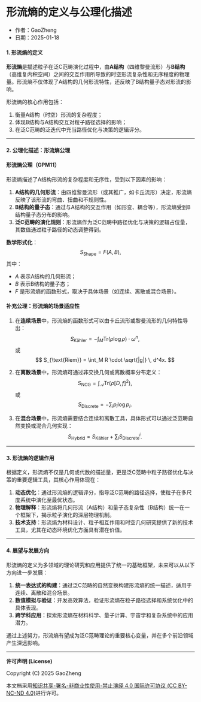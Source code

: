 # **形流熵的定义与公理化描述**

- 作者：GaoZheng
- 日期：2025-01-18

#### **1. 形流熵的定义**

**形流熵**是描述粒子在泛C范畴演化过程中，由**A结构**（四维黎曼流形）与**B结构**（高维复内积空间）之间的交互作用所导致的时空形流复杂性和无序程度的物理量。形流熵不仅体现了A结构的几何形流特性，还反映了B结构量子态对形流的影响。

形流熵的核心作用包括：
1. 衡量A结构（时空）形流的复杂程度；
2. 体现B结构与A结构交互对粒子路径选择的影响；
3. 在泛C范畴的泛迭代中充当路径优化与决策的逻辑评分。

---

#### **2. 公理化描述：形流熵公理**

#### **形流熵公理（GPM11）**
形流熵描述了A结构形流的复杂程度和无序性，受到以下因素的影响：
1. **A结构的几何形流**：由四维黎曼流形（或其推广，如卡丘流形）决定，形流熵反映了该形流的弯曲、扭曲和不规则性。
2. **B结构的量子态**：通过与A结构的交互作用（如形变、耦合等），形流熵受到B结构量子态分布的影响。
3. **泛C范畴的演化规则**：形流熵作为泛C范畴中路径优化与决策的逻辑占位量，其数值通过粒子路径的动态调整得到。

**数学形式化**：
$$
S_{\text{Shape}} = F(A, B),
$$
其中：
- $A$ 表示A结构的几何形流；
- $B$ 表示B结构的量子态；
- $F$ 是形流熵的函数形式，取决于具体场景（如连续、离散或混合场景）。

#### **补充公理：形流熵的场景适应性**
1. 在**连续场景**中，形流熵的函数形式可以由卡丘流形或黎曼流形的几何特性导出：
   $$
   S_{\text{Kähler}} = -\int_M \mathrm{Tr}(\rho \log \rho) \cdot \omega^n,
   $$
   或
   $$
   S_{\text{Riem}} = \int_M R \cdot \sqrt{|g|} \, d^4x.
   $$

2. 在**离散场景**中，形流熵可通过非交换几何或离散概率分布定义：
   $$
   S_{\text{NCG}} = \int_{\mathcal{A}} \mathrm{Tr}(\rho [D, f]^2),
   $$
   或
   $$
   S_{\text{Discrete}} = -\sum_i p_i \log p_i.
   $$

3. 在**混合场景**中，形流熵需要结合连续和离散工具，具体形式可以通过泛范畴自然变换或混合几何实现：
   $$
   S_{\text{Hybrid}} = S_{\text{Kähler}} + \sum_i S_{\text{Discrete}}^i.
   $$

---

#### **3. 形流熵的逻辑作用**

根据定义，形流熵不仅是几何或代数的描述量，更是泛C范畴中粒子路径优化与决策的重要逻辑工具，其核心作用体现在：
1. **动态优化**：通过形流熵的逻辑评分，指导泛C范畴的路径选择，使粒子在多尺度系统中演化至最优状态。
2. **物理解释**：形流熵将几何形流（A结构）和量子态复杂性（B结构）统一在一个框架下，揭示粒子演化的深层物理机制。
3. **技术支持**：形流熵为材料设计、粒子相互作用和时空几何研究提供了新的技术工具，尤其在动态环境优化方面具有潜在价值。

---

#### **4. 展望与发展方向**

形流熵的定义为多领域的理论研究和应用提供了统一的基础框架，未来可以从以下方向进一步发展：
1. **统一表达式的构建**：通过泛C范畴的自然变换构建形流熵的统一描述，适用于连续、离散和混合场景。
2. **数值模拟与验证**：开发高效算法，验证形流熵在粒子路径选择和系统优化中的具体表现。
3. **跨学科应用**：探索形流熵在材料科学、量子计算、宇宙学和复杂系统中的应用潜力。

通过上述努力，形流熵有望成为泛C范畴理论的重要核心变量，并在多个前沿领域产生深远影响。

---

**许可声明 (License)**

Copyright (C) 2025 GaoZheng 

本文档采用[知识共享-署名-非商业性使用-禁止演绎 4.0 国际许可协议 (CC BY-NC-ND 4.0)](https://creativecommons.org/licenses/by-nc-nd/4.0/deed.zh-Hans)进行许可。
